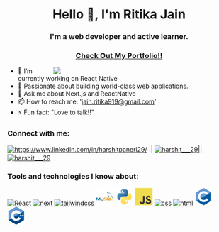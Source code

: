 

<!--
**jainritika9/jainritika9** is a ✨ _special_ ✨ repository because its `README.md` (this file) appears on your GitHub profile.

Here are some ideas to get you started:-->
<h1 align="center">Hello 👋, I'm Ritika Jain</h1>
<h3 align="center">I'm a web developer and active learner.</h3>
<h3 align="center"><a href="https://my-portfolio-five-rho.vercel.app/" >Check Out My Portfolio!!</a></h3>
<img align ="right" width="400" src="https://user-images.githubusercontent.com/72313642/180050714-cf5beb2f-cd16-47d1-95ed-4b3a795749bf.jpg">

- 🔭 I’m currently working on React Native
- 🌱 Passionate about building world-class web applications.
- 💬 Ask me about Next.js and ReactNative
- 📫 How to reach me: 'jain.ritika919@gmail.com'
- ⚡ Fun fact: "Love to talk!!"

<h3 align="left">Connect with me:</h3>
<p align="left">
<a href="https://www.linkedin.com/in/ritika-jain19/" target="blank"><img align="center" src="https://raw.githubusercontent.com/rahuldkjain/github-profile-readme-generator/master/src/images/icons/Social/linked-in-alt.svg" alt="https://www.linkedin.com/in/harshitpaneri29/" height="30" width="40" /></a> ||
<a href="https://www.instagram.com/jain_ritika9/" target="blank"><img align="center" src="https://raw.githubusercontent.com/rahuldkjain/github-profile-readme-generator/master/src/images/icons/Social/instagram.svg" alt="harshit___29" height="30" width="40" /></a>||
  <a href="https://www.facebook.com/people/Ritika-Jain/100068321311873/" target="blank"><img align="center" src="https://user-images.githubusercontent.com/72313642/180047838-32a7dcae-1900-4cc0-90cc-edc16119a468.png" alt="harshit___29" height="30" width="40" /></a>
</p>


<h3 align="left">Tools and technologies I know about:</h3>
<p align="left"><a href="https://reactjs.org/" target="_blank" rel="noreferrer"> <img src="https://user-images.githubusercontent.com/72313642/180043569-6d1f5374-ede4-4ca2-bae1-dbb3b2b289d2.png" alt="React" width="40" height="40"/> </a>
<a href="https://nextjs.org/" target="_blank" rel="noreferrer"> <img src="https://user-images.githubusercontent.com/72313642/180044229-739dd5bc-e342-46e9-bf36-f1a152f65a26.png" alt="next" width="40" height="40"/> </a>
<a href="https://tailwindcss.com/" target="_blank" rel="noreferrer"> <img src="https://user-images.githubusercontent.com/72313642/180044301-877d3138-d31f-413b-a4ff-55786a4fe872.png" alt="tailwindcss" width="40" height="40"/> </a>
<a href="https://www.mysql.com/" target="_blank" rel="noreferrer"> <img src="https://raw.githubusercontent.com/devicons/devicon/master/icons/mysql/mysql-original-wordmark.svg" alt="mysql" width="40" height="40"/> </a>
<a href="https://www.python.org" target="_blank" rel="noreferrer"> <img src="https://raw.githubusercontent.com/devicons/devicon/master/icons/python/python-original.svg" alt="python" width="40" height="40"/> </a>  
<a href="https://developer.mozilla.org/en-US/docs/Web/JavaScript" target="_blank" rel="noreferrer"> <img src="https://raw.githubusercontent.com/devicons/devicon/master/icons/javascript/javascript-original.svg" alt="javascript" width="40" height="40"/> </a>
<a href="https://developer.mozilla.org/en-US/docs/Web/JavaScript" target="_blank" rel="noreferrer"> <img src="https://user-images.githubusercontent.com/72313642/180045481-7318091b-5f69-49b0-9e33-1e85780b8b69.png" alt="css" width="40" height="40"/> </a>
<a href="https://developer.mozilla.org/en-US/docs/Web/JavaScript" target="_blank" rel="noreferrer"> <img src="https://user-images.githubusercontent.com/72313642/180045348-a44d1e6b-ad6f-46fb-8568-ad21f7ee8cdf.png" alt="html" width="40" height="40"/> </a>
<a href="https://www.cprogramming.com/" target="_blank" rel="noreferrer"> <img src="https://raw.githubusercontent.com/devicons/devicon/master/icons/c/c-original.svg" alt="c" width="40" height="40"/> </a> <a href="https://www.w3schools.com/cpp/" target="_blank" rel="noreferrer"> <img src="https://raw.githubusercontent.com/devicons/devicon/master/icons/cplusplus/cplusplus-original.svg" alt="cplusplus" width="40" height="40"/> </a> 
</p>
